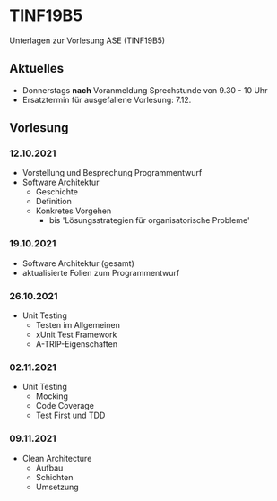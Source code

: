 # TINF19B5
Unterlagen zur Vorlesung ASE (TINF19B5)


## Aktuelles

* Donnerstags **nach** Voranmeldung Sprechstunde von 9.30 - 10 Uhr
* Ersatztermin für ausgefallene Vorlesung: 7.12.


## Vorlesung

### 12.10.2021

* Vorstellung und Besprechung Programmentwurf
* Software Architektur
  * Geschichte
  * Definition
  * Konkretes Vorgehen
    * bis 'Lösungsstrategien für organisatorische Probleme'

### 19.10.2021
* Software Architektur (gesamt)
* aktualisierte Folien zum Programmentwurf


### 26.10.2021
* Unit Testing
  * Testen im Allgemeinen
  * xUnit Test Framework
  * A-TRIP-Eigenschaften

### 02.11.2021
* Unit Testing
  * Mocking
  * Code Coverage
  * Test First und TDD

### 09.11.2021
* Clean Architecture
  * Aufbau
  * Schichten
  * Umsetzung
